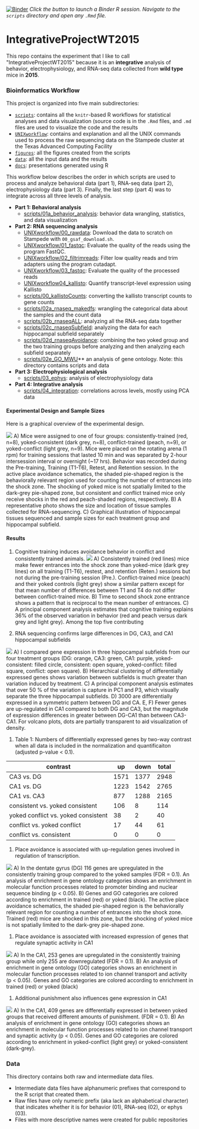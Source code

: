 [![Binder](http://mybinder.org/badge.svg)](http://beta.mybinder.org/v2/gh/raynamharris/DissociationTest/master?urlpath=rstudio)
*Click the button to launch a Binder R session. Navigate to the
`scripts` directory and open any `.Rmd` file.*

# IntegrativeProjectWT2015

This repo contains the experiment that I like to call "IntegrativeProjectWT2015" because it is an **integrative** analysis of behavior, electrophysiology, and RNA-seq data collected from **wild type** mice in **2015**. 

### Bioinformatics Workflow

This project is organized into five main subdirectories: 
- [`scripts`](scripts): contains all the `knitr`-based R workflows for statistical analyses and data visualization (source code is in the `.Rmd` files, and `.md` files are used to visualize the code and the results
- [`UNIXworkflow`](UNIXworkflow): contains and explanation and all the UNIX commands used to process the raw sequencing data on the Stampede cluster at the Texas Advanced Computing Facility
- [`figures`](figures): all the figures created from the scripts 
- [`data`](data): all the input data and the results
- [`docs`](docs): presentations generated using R 

This workflow below describes the order in which scripts are used to process and analyze behavioral data (part 1), RNA-seq data (part 2), electrophysiology data (part 3). Finally, the last step (part 4) was to integrate across all three levels of analysis. 

- **Part 1: Behavioral analysis**	
	- [scripts/01a_behavior_analysis](scripts/01a_behavior_analysis.md): behavior data wrangling, statistics, and data visualization
- **Part 2: RNA sequencing analysis**
	- [UNIXworkflow/00_rawdata](UNIXworkflow/00_rawdata.md): Download the data to scratch on Stampede with `00_gsaf_download.sh`. 
	- [UNIXworkflow/01_fastqc](UNIXworkflow/01_fastqc.md): Evaluate the quality of the reads using the program FastQC.
	- [UNIXworkflow/02_filtrimreads](UNIXworkflow/02_filtrimreads.md): Filter low quality reads and trim adapters using the program cutadapt.
	- [UNIXworkflow/03_fastqc](UNIXworkflow/03_fastqc.md): Evaluate the quality of the processed reads
	- [UNIXworkflow04_kallisto](UNIXworkflow04_kallisto.md): Quantify transcript-level expression using Kallisto
	- [scripts/00_kallistoCounts](scripts/00_kallistoCounts.md): converting the kallisto transcript counts to gene counts 
	- [scripts/02a_rnaseq_makedfs](scripts/02a_rnaseq_makedfs.md): wrangling the categorical data about the samples and the count data
	- [scripts/02b_rnaseqALL](scripts/02b_rnaseqALL.md): analyzing all the RNA-seq data together
	- [scripts/02c_rnaseqSubfield](scripts/02c_rnaseqSubfield.md): analyzing the data for each hippocampal subfield separately
	- [scripts/02d_rnaseqAvoidance](scripts/02d_rnaseqAvoidance.md): combining the two yoked group and the two training groups before analyzing and then analyzing each subfield separately
	- [scripts/02e_GO_MWU](scripts/02e_GO_MWU/GO_MWU.md_)** an analysis of gene ontology. Note: this directory contains scripts and data
- **Part 3: Electrophysiological analysis**
	- [scripts/03_ephys](scripts/03_ephys.md): analysis of electrophysiology data	
- **Part 4: Integrative analysis**
	- [scripts/04_integration](scripts/04_integration.md): correlations across levels, mostly using PCA data
	
#### Experimental Design and Sample Sizes

Here is a graphical overview of the experimental design.

![](./figures/figures-05.png)
A) Mice were assigned to one of four groups: consistently-trained (red, n=8), yoked-consistent (dark grey, n=8), conflict-trained (peach, n=9), or yoked-conflict (light grey, n=9). Mice were placed on the rotating arena (1 rpm) for training sessions that lasted 10 min and was separated by 2-hour intersession interval or overnight (~17 hrs). Behavior was recorded during the Pre-training, Training (T1-T6), Retest, and Retention session. In the active place avoidance schematics, the shaded pie-shaped region is the behaviorally relevant region used for counting the number of entrances into the shock zone. The shocking of yoked mice is not spatially limited to the dark-grey pie-shaped zone, but consistent and conflict trained mice only receive shocks in the red and peach-shaded regions, respectively. B) A representative photo shows the size and location of tissue samples collected for RNA-sequencing.  C) Graphical illustration of hippocampal tissues sequenced and sample sizes for each treatment group and hippocampal subfield.

#### Results

1. Cognitive training induces avoidance behavior in conflict and consistently trained animals. 
![](./figures/figures-01.png)
A) Consistently trained (red lines) mice make fewer entrances into the shock zone than yoked-mice (dark grey lines) on all training (T1-T6), restest, and retention (Reten.) sessions but not during the pre-training session (Pre.). Conflict-trained mice (peach) and their yoked controls (light grey) show a similar pattern except for that mean number of differences between T1 and T4 do not differ between conflict-trained mice. B) Time to second shock zone entrance shows a pattern that is reciprocal to the mean number of entrances. C) A principal component analysis estimates that cognitive training explains 36% of the observed variation in behavior (red and peach versus dark grey and light grey). Among the top five contributing 


1. RNA sequencing confirms large differences in DG, CA3, and CA1 hippocampal subfields  

![](./figures/figures-02.png)
A) I compared gene expression in three hippocampal subfields from our four treatment groups (DG: orange, CA3: green, CA1: purple, yoked-consistent: filled circle, consistent: open square, yoked-conflict: filled square, conflict: open square). B) Hierarchical clustering of differentially expressed genes shows variation between subfields is much greater than variation induced by treatment. C) A principal component analysis estimates that over 50 % of the variation is capture in PC1 and P3, which visually separate the three hippocampal subfields. D) 3000 are differentially expressed in a symmetric pattern between DG and CA. E, F) Fewer genes are up-regulated in CA1 compared to both DG and CA3, but the magnitude of expression differences in greater between DG-CA1 than between CA3-CA1. For volcano plots, dots are partially transparent to aid visualization of density.


1. Table 1: Numbers of differentially expressed genes by two-way contrast when all data is included in the normalization and quantificaiton (adjusted p-value < 0.1). 

| contrast | up | down | total |
| --- | --- | --- | --- |
CA3	vs. DG | 1571 | 1377 | 2948
CA1	vs. DG | 1223 | 1542 | 2765
CA1	vs. CA3 | 877 | 1288 | 2165
consistent vs.	yoked consistent | 106 | 8 | 114
yoked conflict vs. yoked consistent | 38 | 2 | 40
conflict vs. yoked conflict | 17 | 44 | 61
conflict vs. consistent | 0 | 0 | 0


1. Place avoidance is associated with up-regulation genes involved in regulation of transcription.  

![](./figures/figures2-01.png)
A) In the dentate gyrus (DG) 116 genes are upregulated in the consistently training group compared to the yoked samples (FDR = 0.1). An analysis of enrichment in gene ontology categories shows an enrichment in molecular function processes related to promoter binding and nuclear sequence binding (p < 0.05).  B) Genes and GO categories are colored according to enrichment in trained (red) or yoked (black). The active place avoidance schematics, the shaded pie-shaped region is the behaviorally relevant region for counting a number of entrances into the shock zone. Trained (red) mice are shocked in this zone, but the shocking of yoked mice is not spatially limited to the dark-grey pie-shaped zone.

1. Place avoidance is associated with increased expression of genes that regulate synaptic activity in CA1   

![](./figures/figures2-02.png)
A) In the CA1, 253 genes are upregulated in the consistently training group while only 255 are downregulated (FDR = 0.1). B) An analysis of enrichment in gene ontology (GO) categories shows an enrichment in molecular function processes related to ion channel transport and activity (p < 0.05). Genes and GO categories are colored according to enrichment in trained (red) or yoked (black)  

1.  Additional punishment also influences gene expression in CA1  

![](./figures/figures2-03.png)
A) In the CA1, 409 genes are differentially expressed in between yoked groups that received different amounts of punishment.  (FDR = 0.1). B) An analysis of enrichment in gene ontology (GO) categories shows an enrichment in molecular function processes related to ion channel transport and synaptic activity (p < 0.05). Genes and GO categories are colored according to enrichment in yoked-conflict (light grey) or yoked-consistent (dark-grey).  


### Data

This directory contains both raw and intermediate data files. 
- Intermediate data files have alphanumeric prefixes that correspond to the R script that created them. 
- Raw files have only numeric prefix (aka lack an alphabetical character) that indicates whether it is for behavior (01), RNA-seq (02), or ephys (03). 
- Files with more descriptive names were created for public repositories
